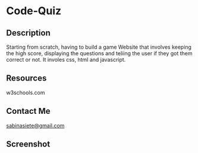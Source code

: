 # Code-Quiz

## Description

Starting from scratch, having to build a game Website that involves keeping the high score, displaying the questions and teliing the user if they got them correct or not. It involes css, html and javascript.

## Resources

w3schools.com


## Contact Me
sabinasiete@gmail.com

## Screenshot
